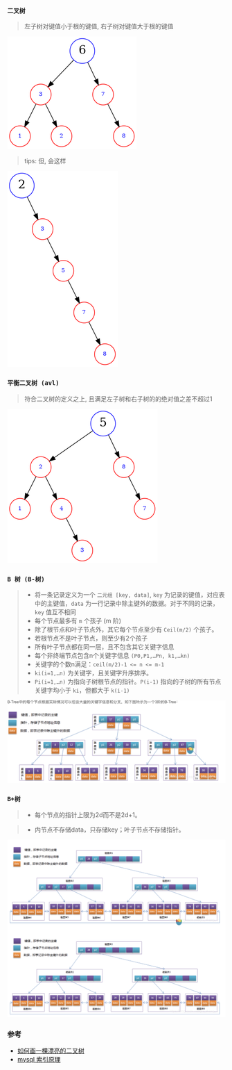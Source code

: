 ### `二叉树`

>左子树对键值小于根的键值, 右子树对键值大于根的键值

![binary tree](../media/binary-tree.png)

>tips: 但, 会这样 

![binary tree](../media/binary-tree-2.png)

### `平衡二叉树 (avl)`

>符合二叉树的定义之上, 且满足左子树和右子树的的绝对值之差不超过1

![avl tree](../media/avl-tree.png)

### `B 树 (B-树)`

> - 将一条记录定义为一个 `二元组 [key, data]`, `key` 为记录的键值，对应表中的主键值，`data` 为一行记录中除主键外的数据。对于不同的记录，`key` 值互不相同
> - 每个节点最多有 `m` 个孩子 (m 阶)
> - 除了根节点和叶子节点外，其它每个节点至少有 `Ceil(m/2)` 个孩子。
> - 若根节点不是叶子节点，则至少有2个孩子
> - 所有叶子节点都在同一层，且不包含其它关键字信息
> - 每个非终端节点包含n个关键字信息 `(P0,P1,…Pn, k1,…kn)`
> - 关键字的个数n满足：`ceil(m/2)-1 <= n <= m-1`
> - `ki(i=1,…n)` 为关键字，且关键字升序排序。
> - `Pi(i=1,…n)` 为指向子树根节点的指针。`P(i-1)` 指向的子树的所有节点关键字均小于 `ki`，但都大于 `k(i-1)`

![b tree](../media/b-tree-2.png)

### `B+树`

> - 每个节点的指针上限为2d而不是2d+1。

> - 内节点不存储data，只存储key；叶子节点不存储指针。

![b+ tree](../media/b+tree-2.png)

### 参考

- [如何画一棵漂亮的二叉树](https://zhuanlan.zhihu.com/p/62777936)
- [mysql 索引原理](https://blog.csdn.net/gu_zhang_w/article/details/107372917)
